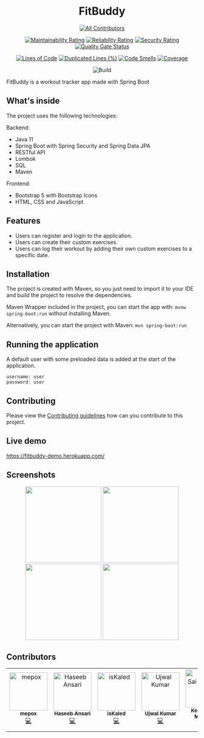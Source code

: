 <h1 align="center">FitBuddy</h1>

<div align="center">

<!-- ALL-CONTRIBUTORS-BADGE:START - Do not remove or modify this section -->
[![All Contributors](https://img.shields.io/badge/all_contributors-7-orange.svg?style=flat-square)](#contributors-)
<!-- ALL-CONTRIBUTORS-BADGE:END -->

[![Maintainability Rating](https://sonarcloud.io/api/project_badges/measure?project=fitbuddy-app&metric=sqale_rating)](https://sonarcloud.io/summary/overall?id=fitbuddy-app)
[![Reliability Rating](https://sonarcloud.io/api/project_badges/measure?project=fitbuddy-app&metric=reliability_rating)](https://sonarcloud.io/summary/overall?id=fitbuddy-app)
[![Security Rating](https://sonarcloud.io/api/project_badges/measure?project=fitbuddy-app&metric=security_rating)](https://sonarcloud.io/summary/overall?id=fitbuddy-app)
[![Quality Gate Status](https://sonarcloud.io/api/project_badges/measure?project=fitbuddy-app&metric=alert_status)](https://sonarcloud.io/summary/overall?id=fitbuddy-app)

[![Lines of Code](https://sonarcloud.io/api/project_badges/measure?project=fitbuddy-app&metric=ncloc)](https://sonarcloud.io/summary/overall?id=fitbuddy-app)
[![Duplicated Lines (%)](https://sonarcloud.io/api/project_badges/measure?project=fitbuddy-app&metric=duplicated_lines_density)](https://sonarcloud.io/summary/overall?id=fitbuddy-app)
[![Code Smells](https://sonarcloud.io/api/project_badges/measure?project=fitbuddy-app&metric=code_smells)](https://sonarcloud.io/summary/overall?id=fitbuddy-app)
[![Coverage](https://sonarcloud.io/api/project_badges/measure?project=fitbuddy-app&metric=coverage)](https://sonarcloud.io/summary/overall?id=fitbuddy-app)

![Build](https://github.com/mepox/fitbuddy/actions/workflows/build.yml/badge.svg)

</div>

FitBuddy is a workout tracker app made with Spring Boot

## What's inside

The project uses the following technologies:

Backend:
- Java 11
- Spring Boot with Spring Security and Spring Data JPA
- RESTful API
- Lombok
- SQL
- Maven

Frontend:
- Bootstrap 5 with Bootstrap Icons
- HTML, CSS and JavaScript

## Features

- Users can register and login to the application.
- Users can create their custom exercises.
- Users can log their workout by adding their own custom exercises to a specific date.

## Installation

The project is created with Maven, so you just need to import it to your IDE and build the project to resolve the dependencies.

Maven Wrapper included in the project, you can start the app with: `mvnw spring-boot:run` without installing Maven.

Alternatively, you can start the project with Maven: `mvn spring-boot:run`

## Running the application

A default user with some preloaded data is added at the start of the application.

```
username: user
password: user
```

## Contributing

Please view the [Contributing guidelines](https://github.com/mepox/fitbuddy/blob/main/CONTRIBUTING.md) how can you contribute to this project.

## Live demo

https://fitbuddy-demo.herokuapp.com/

## Screenshots

<div align="center">

<img src="https://mepox.github.io/projects/fitbuddy/fitbuddy_login.jpg" width=200>
<img src="https://mepox.github.io/projects/fitbuddy/fitbuddy_register.jpg" width=200>
<img src="https://mepox.github.io/projects/fitbuddy/fitbuddy_history.jpg" width=200>
<img src="https://mepox.github.io/projects/fitbuddy/fitbuddy_exercises.jpg" width=200>

</div>

## Contributors

<!-- ALL-CONTRIBUTORS-LIST:START - Do not remove or modify this section -->
<!-- prettier-ignore-start -->
<!-- markdownlint-disable -->
<table>
  <tbody>
    <tr>
      <td align="center"><a href="https://mepox.github.io/"><img src="https://avatars.githubusercontent.com/u/21198248?v=4?s=100" width="100px;" alt="mepox"/><br /><sub><b>mepox</b></sub></a><br /><a href="https://github.com/mepox/fitbuddy/commits?author=mepox" title="Code">💻</a></td>
      <td align="center"><a href="https://www.linkedin.com/in/haseebansari/"><img src="https://avatars.githubusercontent.com/u/47222685?v=4?s=100" width="100px;" alt="Haseeb Ansari"/><br /><sub><b>Haseeb Ansari</b></sub></a><br /><a href="https://github.com/mepox/fitbuddy/commits?author=haseeb-xd" title="Code">💻</a></td>
      <td align="center"><a href="https://github.com/isKaled"><img src="https://avatars.githubusercontent.com/u/99230637?v=4?s=100" width="100px;" alt="isKaled"/><br /><sub><b>isKaled</b></sub></a><br /><a href="https://github.com/mepox/fitbuddy/commits?author=isKaled" title="Code">💻</a></td>
      <td align="center"><a href="https://github.com/ujwalkumar1995"><img src="https://avatars.githubusercontent.com/u/20976813?v=4?s=100" width="100px;" alt="Ujwal Kumar"/><br /><sub><b>Ujwal Kumar</b></sub></a><br /><a href="https://github.com/mepox/fitbuddy/commits?author=ujwalkumar1995" title="Code">💻</a></td>
      <td align="center"><a href="https://github.com/keer-0"><img src="https://avatars.githubusercontent.com/u/54258313?v=4?s=100" width="100px;" alt="Keerthi Sai Maganti"/><br /><sub><b>Keerthi Sai Maganti</b></sub></a><br /><a href="https://github.com/mepox/fitbuddy/commits?author=keer-0" title="Code">💻</a></td>
      <td align="center"><a href="https://github.com/SwethaTamatam"><img src="https://avatars.githubusercontent.com/u/109732475?v=4?s=100" width="100px;" alt="SwethaTamatam"/><br /><sub><b>SwethaTamatam</b></sub></a><br /><a href="https://github.com/mepox/fitbuddy/commits?author=SwethaTamatam" title="Code">💻</a></td>
      <td align="center"><a href="https://github.com/dmitriydb"><img src="https://avatars.githubusercontent.com/u/77714869?v=4?s=100" width="100px;" alt="dmitriydb"/><br /><sub><b>dmitriydb</b></sub></a><br /><a href="https://github.com/mepox/fitbuddy/commits?author=dmitriydb" title="Code">💻</a></td>
    </tr>
  </tbody>
</table>

<!-- markdownlint-restore -->
<!-- prettier-ignore-end -->

<!-- ALL-CONTRIBUTORS-LIST:END -->
<!-- prettier-ignore-start -->
<!-- markdownlint-disable -->

<!-- markdownlint-restore -->
<!-- prettier-ignore-end -->

<!-- ALL-CONTRIBUTORS-LIST:END -->
